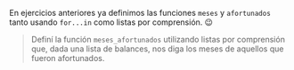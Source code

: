 En ejercicios anteriores ya definimos las funciones `meses` y `afortunados` tanto usando `for...in` como listas por comprensión. :wink:

> Definí la función `meses_afortunados` utilizando listas por comprensión que, dada una lista de balances, nos diga los meses de aquellos que fueron afortunados.

